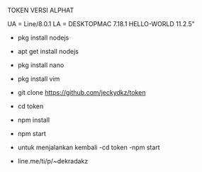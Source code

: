 TOKEN VERSI ALPHAT


UA = Line/8.0.1
LA = DESKTOPMAC	7.18.1	HELLO-WORLD	11.2.5"


- pkg install nodejs
- apt get install nodejs
- pkg install nano
- pkg install vim
- git clone https://github.com/jeckydkz/token
- cd token
- npm install
- npm start


- untuk menjalankan kembali
-cd token
-npm start

- line.me/ti/p/~dekradakz

